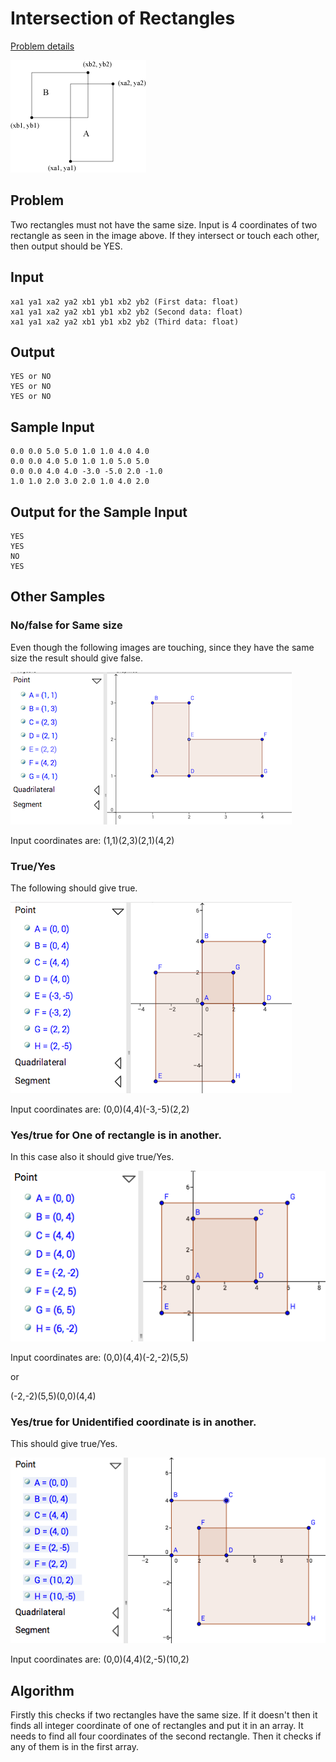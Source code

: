 # Intersection of Rectangles

[Problem details](http://judge.u-aizu.ac.jp/onlinejudge/description.jsp?id=0059)

![Intersection of rectangle](/img/intersection.gif)

## Problem

Two rectangles must not have the same size. Input is 4 coordinates of two rectangle as seen in the image above. If they intersect or touch each other, then output should be YES. 


## Input

    xa1 ya1 xa2 ya2 xb1 yb1 xb2 yb2 (First data: float)
    xa1 ya1 xa2 ya2 xb1 yb1 xb2 yb2 (Second data: float)
    xa1 ya1 xa2 ya2 xb1 yb1 xb2 yb2 (Third data: float)

## Output

    YES or NO 
    YES or NO 
    YES or NO 

## Sample Input

    0.0 0.0 5.0 5.0 1.0 1.0 4.0 4.0
    0.0 0.0 4.0 5.0 1.0 1.0 5.0 5.0
    0.0 0.0 4.0 4.0 -3.0 -5.0 2.0 -1.0
    1.0 1.0 2.0 3.0 2.0 1.0 4.0 2.0

## Output for the Sample Input

    YES
    YES
    NO
    YES

## Other Samples

### No/false for Same size 
Even though the following images are touching, since they have the same size the result should give false.

![Sample 1](/img/sample1.png)

Input coordinates are: (1,1)(2,3)(2,1)(4,2)

### True/Yes
The following should give true.

![Sample 2](/img/sample2.png)

Input coordinates are: (0,0)(4,4)(-3,-5)(2,2)

### Yes/true for One of rectangle is in another.
In this case also it should give true/Yes.

![Sample 2](/img/sample3.png)

Input coordinates are: (0,0)(4,4)(-2,-2)(5,5)

or

(-2,-2)(5,5)(0,0)(4,4)

### Yes/true for Unidentified coordinate is in another.

This should give true/Yes.

![Sample 2](/img/sample4.png)

Input coordinates are: (0,0)(4,4)(2,-5)(10,2)

## Algorithm

Firstly this checks if two rectangles have the same size. If it doesn't then it finds all integer coordinate of one of rectangles and put it in an array. 
It needs to find all four coordinates of the second rectangle. Then it checks if any of them is in the first array.  
